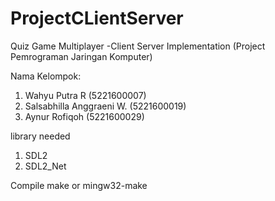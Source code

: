 # ProjectCLientServer
Quiz Game Multiplayer -Client Server Implementation (Project Pemrograman Jaringan Komputer)

Nama Kelompok:
1. Wahyu Putra R (5221600007)
2. Salsabhilla Anggraeni W.
(5221600019)
4. Aynur Rofiqoh (5221600029)

library needed
  1. SDL2
  2. SDL2_Net

Compile
  make or mingw32-make
